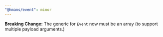 ```yaml
---
"@hmans/event": minor
---
```


**Breaking Change:** The generic for `Event` now must be an array (to support multiple payload arguments.)
